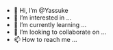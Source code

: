 - 👋 Hi, I’m @Yassuke
- 👀 I’m interested in ...
- 🌱 I’m currently learning ...
- 💞️ I’m looking to collaborate on ...
- 📫 How to reach me ...

<!---
Yassuke/Yassuke is a ✨ special ✨ repository because its `README.md` (this file) appears on your GitHub profile.
You can click the Preview link to take a look at your changes.
--->
